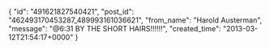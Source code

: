  {
   "id": "491621827540421",
   "post_id": "462493170453287_489993161036621",
   "from_name": "Harold Austerman",
   "message": "@6:31 BY THE SHORT HAIRS!!!!!!",
   "created_time": "2013-03-12T21:54:17+0000"
 }
